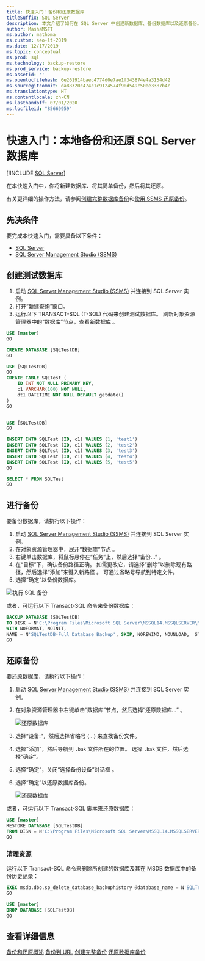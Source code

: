 ```yaml
---
title: 快速入门：备份和还原数据库
titleSuffix: SQL Server
description: 本文介绍了如何在 SQL Server 中创建新数据库、备份数据库以及还原备份。
author: MashaMSFT
ms.author: mathoma
ms.custom: seo-lt-2019
ms.date: 12/17/2019
ms.topic: conceptual
ms.prod: sql
ms.technology: backup-restore
ms.prod_service: backup-restore
ms.assetid: ''
ms.openlocfilehash: 6e261914baec4774d0e7ae1f343874e4a3154d42
ms.sourcegitcommit: da88320c474c1c9124574f90d549c50ee3387b4c
ms.translationtype: HT
ms.contentlocale: zh-CN
ms.lasthandoff: 07/01/2020
ms.locfileid: "85669959"
---
```

# <a name="quickstart-backup-and-restore-a-sql-server-database-on-premises"></a>快速入门：本地备份和还原 SQL Server 数据库
 [!INCLUDE [SQL Server](../../includes/applies-to-version/sqlserver.md)]

在本快速入门中，你将新建数据库、将其简单备份，然后将其还原。 

有关更详细的操作方法，请参阅[创建完整数据库备份](create-a-full-database-backup-sql-server.md)和[使用 SSMS 还原备份](restore-a-database-backup-using-ssms.md)。

## <a name="prerequisites"></a>先决条件
要完成本快速入门，需要具备以下条件： 

- [SQL Server](https://www.microsoft.com/sql-server/sql-server-downloads)
- [SQL Server Management Studio (SSMS)](../../ssms/download-sql-server-management-studio-ssms.md)

## <a name="create-a-test-database"></a>创建测试数据库 

1. 启动 [SQL Server Management Studio (SSMS)](../../ssms/download-sql-server-management-studio-ssms.md) 并连接到 SQL Server 实例。
1. 打开“新建查询”窗口。 
1. 运行以下 TRANSACT-SQL (T-SQL) 代码来创建测试数据库。 刷新对象资源管理器中的“数据库”节点，查看新数据库 。 

```sql
USE [master]
GO

CREATE DATABASE [SQLTestDB]
GO

USE [SQLTestDB]
GO
CREATE TABLE SQLTest (
    ID INT NOT NULL PRIMARY KEY,
    c1 VARCHAR(100) NOT NULL,
    dt1 DATETIME NOT NULL DEFAULT getdate()
)
GO


USE [SQLTestDB]
GO

INSERT INTO SQLTest (ID, c1) VALUES (1, 'test1')
INSERT INTO SQLTest (ID, c1) VALUES (2, 'test2')
INSERT INTO SQLTest (ID, c1) VALUES (3, 'test3')
INSERT INTO SQLTest (ID, c1) VALUES (4, 'test4')
INSERT INTO SQLTest (ID, c1) VALUES (5, 'test5')
GO

SELECT * FROM SQLTest
GO
```
 
## <a name="take-a-backup"></a>进行备份
要备份数据库，请执行以下操作： 

1. 启动 [SQL Server Management Studio (SSMS)](../../ssms/download-sql-server-management-studio-ssms.md) 并连接到 SQL Server 实例。
1. 在对象资源管理器中，展开“数据库”节点 。  
1. 右键单击数据库，将鼠标悬停在“任务”上，然后选择“备份...” 。 
1. 在“目标”下，确认备份路径正确。 如需更改它，请选择“删除”以删除现有路径，然后选择“添加”来键入新路径 。 可通过省略号导航到特定文件。 
1. 选择“确定”以备份数据库。 

![执行 SQL 备份](media/quickstart-backup-restore-database/backup-db-ssms.png)

或者，可运行以下 Transact-SQL 命令来备份数据库： 

```sql
BACKUP DATABASE [SQLTestDB] 
TO DISK = N'C:\Program Files\Microsoft SQL Server\MSSQL14.MSSQLSERVER\MSSQL\Backup\SQLTestDB.bak' 
WITH NOFORMAT, NOINIT,  
NAME = N'SQLTestDB-Full Database Backup', SKIP, NOREWIND, NOUNLOAD,  STATS = 10
GO
```


## <a name="restore-a-backup"></a>还原备份
要还原数据库，请执行以下操作： 

1. 启动 [SQL Server Management Studio (SSMS)](../../ssms/download-sql-server-management-studio-ssms.md) 并连接到 SQL Server 实例。
1. 在对象资源管理器中右键单击“数据库”节点，然后选择“还原数据库...”  。

    ![还原数据库](media/quickstart-backup-restore-database/restore-db-ssms1.png)

1. 选择“设备:”，然后选择省略号 (...) 来查找备份文件。 
1. 选择“添加”，然后导航到 `.bak` 文件所在的位置。 选择 `.bak` 文件，然后选择“确定”。 
1. 选择“确定”，关闭“选择备份设备”对话框 。 
1. 选择“确定”以还原数据库备份。 

    ![还原数据库](media/quickstart-backup-restore-database/restore-db-ssms2.png)

或者，可运行以下 Transact-SQL 脚本来还原数据库：

```sql
USE [master]
RESTORE DATABASE [SQLTestDB] 
FROM DISK = N'C:\Program Files\Microsoft SQL Server\MSSQL14.MSSQLSERVER\MSSQL\Backup\SQLTestDB.bak' WITH  FILE = 1,  NOUNLOAD,  STATS = 5
GO
```

### <a name="clean-up-resources"></a>清理资源
运行以下 Transact-SQL 命令来删除所创建的数据库及其在 MSDB 数据库中的备份历史记录：

```sql
EXEC msdb.dbo.sp_delete_database_backuphistory @database_name = N'SQLTestDB'
GO

USE [master]
DROP DATABASE [SQLTestDB]
GO
```

## <a name="see-more"></a>查看详细信息
[备份和还原概述](back-up-and-restore-of-sql-server-databases.md)
[备份到 URL](sql-server-backup-to-url.md)
[创建完整备份](create-a-full-database-backup-sql-server.md)
[还原数据库备份](restore-a-database-backup-using-ssms.md)
